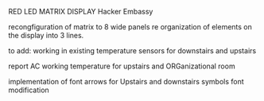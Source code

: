 RED LED MATRIX DISPLAY Hacker Embassy

recongfiguration of matrix to 8 wide panels
re organization of elements on the display into 3 lines. 

to add:
working in existing temperature sensors for downstairs and upstairs

report AC working temperature for upstairs and ORGanizational room

implementation of font arrows for Upstairs and downstairs symbols
font modification

